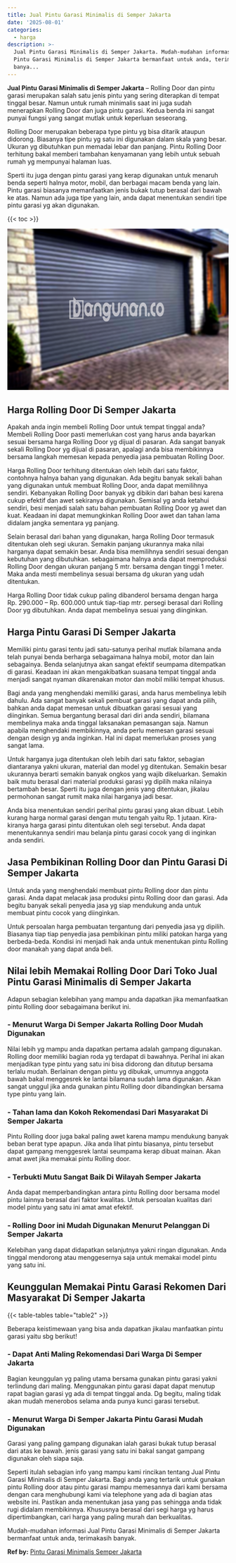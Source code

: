 ```yaml
---
title: Jual Pintu Garasi Minimalis di Semper Jakarta
date: '2025-08-01'
categories:
  - harga
description: >-
  Jual Pintu Garasi Minimalis di Semper Jakarta. Mudah-mudahan informasi Jual
  Pintu Garasi Minimalis di Semper Jakarta bermanfaat untuk anda, terimakasih
  banya...
---
```


**Jual Pintu Garasi Minimalis di Semper Jakarta** – Rolling Door dan pintu garasi merupakan salah satu jenis pintu yang sering diterapkan di tempat tinggal besar. Namun untuk rumah minimalis saat ini juga sudah menerapkan Rolling Door dan juga pintu garasi. Kedua benda ini sangat punyai fungsi yang sangat mutlak untuk keperluan seseorang.

Rolling Door merupakan beberapa type pintu yg bisa ditarik ataupun didorong. Biasanya tipe pintu yg satu ini digunakan dalam skala yang besar. Ukuran yg dibutuhkan pun memadai lebar dan panjang. Pintu Rolling Door terhitung bakal memberi tambahan kenyamanan yang lebih untuk sebuah rumah yg mempunyai halaman luas.

Sperti itu juga dengan pintu garasi yang kerap digunakan untuk menaruh benda seperti halnya motor, mobil, dan berbagai macam benda yang lain. Pintu garasi biasanya memanfaatkan jenis bukak tutup berasal dari bawah ke atas. Namun ada juga tipe yang lain, anda dapat menentukan sendiri tipe pintu garasi yg akan digunakan.

{{< toc >}}

![Jual Pintu Garasi Minimalis di Semper Jakarta](/images/pintu-garasi-64.png)

## Harga Rolling Door Di Semper Jakarta

Apakah anda ingin membeli Rolling Door untuk tempat tinggal anda? Membeli Rolling Door pasti memerlukan cost yang harus anda bayarkan sesuai bersama harga Rolling Door yg dijual di pasaran. Ada sangat banyak sekali Rolling Door yg dijual di pasaran, apalagi anda bisa membikinnya bersama langkah memesan kepada penyedia jasa pembuatan Rolling Door.

Harga Rolling Door terhitung ditentukan oleh lebih dari satu faktor, contohnya halnya bahan yang digunakan. Ada begitu banyak sekali bahan yang digunakan untuk membuat Rolling Door, anda dapat memilihnya sendiri. Kebanyakan Rolling Door banyak yg dibikin dari bahan besi karena cukup efektif dan awet sekiranya digunakan. Semisal yg anda ketahui sendiri, besi menjadi salah satu bahan pembuatan Rolling Door yg awet dan kuat. Keadaan ini dapat memungkinkan Rolling Door awet dan tahan lama didalam jangka sementara yg panjang.

Selain berasal dari bahan yang digunakan, harga Rolling Door termasuk ditentukan oleh segi ukuran. Semakin panjang ukurannya maka nilai harganya dapat semakin besar. Anda bisa memilihnya sendiri sesuai dengan kebutuhan yang dibutuhkan. sebagaimana halnya anda dapat memproduksi Rolling Door dengan ukuran panjang 5 mtr. bersama dengan tinggi 1 meter. Maka anda mesti membelinya sesuai bersama dg ukuran yang udah ditentukan.

Harga Rolling Door tidak cukup paling dibanderol bersama dengan harga Rp. 290.000 – Rp. 600.000 untuk tiap-tiap mtr. persegi berasal dari Rolling Door yg dibutuhkan. Anda dapat membelinya sesuai yang diinginkan.

## Harga Pintu Garasi Di Semper Jakarta

Memiliki pintu garasi tentu jadi satu-satunya perihal mutlak bilamana anda telah punyai benda berharga sebagaimana halnya mobil, motor dan lain sebagainya. Benda selanjutnya akan sangat efektif seumpama ditempatkan di garasi. Keadaan ini akan mengakibatkan suasana tempat tinggal anda menjadi sangat nyaman dikarenakan motor dan mobil miliki tempat khusus.

Bagi anda yang menghendaki memiliki garasi, anda harus membelinya lebih dahulu. Ada sangat banyak sekali pembuat garasi yang dapat anda pilih, bahkan anda dapat memesan untuk dibuatkan garasi sesuai yang diinginkan. Semua bergantung berasal dari diri anda sendiri, bilamana membelinya maka anda tinggal laksanakan pemasangan saja. Namun apabila menghendaki membikinnya, anda perlu memesan garasi sesuai dengan design yg anda inginkan. Hal ini dapat memerlukan proses yang sangat lama.

Untuk harganya juga ditentukan oleh lebih dari satu faktor, sebagian diantaranya yakni ukuran, material dan model yg ditentukan. Semakin besar ukurannya berarti semakin banyak ongkos yang wajib dikeluarkan. Semakin baik mutu berasal dari material produksi garasi yg dipilih maka nilainya bertambah besar. Sperti itu juga dengan jenis yang ditentukan, jikalau permohonan sangat rumit maka nilai harganya jadi besar.

Anda bisa menentukan sendiri perihal pintu garasi yang akan dibuat. Lebih kurang harga normal garasi dengan mutu tengah yaitu Rp. 1 jutaan. Kira-kiranya harga garasi pintu ditentukan oleh segi tersebut. Anda dapat menentukannya sendiri mau belanja pintu garasi cocok yang di inginkan anda sendiri.

## Jasa Pembikinan Rolling Door dan Pintu Garasi Di Semper Jakarta

Untuk anda yang menghendaki membuat pintu Rolling door dan pintu garasi. Anda dapat melacak jasa produksi pintu Rolling door dan garasi. Ada begitu banyak sekali penyedia jasa yg siap mendukung anda untuk membuat pintu cocok yang diinginkan.

Untuk persoalan harga pembuatan tergantung dari penyedia jasa yg dipilih. Biasanya tiap tiap penyedia jasa pembikinan pintu miliki patokan harga yang berbeda-beda. Kondisi ini menjadi hak anda untuk menentukan pintu Rolling door manakah yang dapat anda beli.

## Nilai lebih Memakai Rolling Door Dari Toko Jual Pintu Garasi Minimalis di Semper Jakarta

Adapun sebagian kelebihan yang mampu anda dapatkan jika memanfaatkan pintu Rolling door sebagaimana berikut ini.

### \- Menurut Warga Di Semper Jakarta Rolling Door Mudah Digunakan

Nilai lebih yg mampu anda dapatkan pertama adalah gampang digunakan. Rolling door memiliki bagian roda yg terdapat di bawahnya. Perihal ini akan menjadikan type pintu yang satu ini bisa didorong dan ditutup bersama terlalu mudah. Berlainan dengan pintu yg dibukak, umumnya anggota bawah bakal menggesrek ke lantai bilamana sudah lama digunakan. Akan sangat unggul jika anda gunakan pintu Rolling door dibandingkan bersama type pintu yang lain.

### \- Tahan lama dan Kokoh Rekomendasi Dari Masyarakat Di Semper Jakarta

Pintu Rolling door juga bakal paling awet karena mampu mendukung banyak beban berat type apapun. Jika anda lihat pintu biasanya, pintu tersebut dapat gampang menggesrek lantai seumpama kerap dibuat mainan. Akan amat awet jika memakai pintu Rolling door.

### \- Terbukti Mutu Sangat Baik Di Wilayah Semper Jakarta

Anda dapat memperbandingkan antara pintu Rolling door bersama model pintu lainnya berasal dari faktor kwalitas. Untuk persoalan kualitas dari model pintu yang satu ini amat amat efektif.

### \- Rolling Door ini Mudah Digunakan Menurut Pelanggan Di Semper Jakarta

Kelebihan yang dapat didapatkan selanjutnya yakni ringan digunakan. Anda tinggal mendorong atau menggesernya saja untuk memakai model pintu yang satu ini.

## Keunggulan Memakai Pintu Garasi Rekomen Dari Masyarakat Di Semper Jakarta

{{< table-tables table="table2" >}}

Beberapa keistimewaan yang bisa anda dapatkan jikalau manfaatkan pintu garasi yaitu sbg berikut!

### \- Dapat Anti Maling Rekomendasi Dari Warga Di Semper Jakarta

Bagian keunggulan yg paling utama bersama gunakan pintu garasi yakni terlindung dari maling. Menggunakan pintu garasi dapat dapat menutup rapat bagian garasi yg ada di tempat tinggal anda. Dg begitu, maling tidak akan mudah menerobos selama anda punya kunci garasi tersebut.

### \- Menurut Warga Di Semper Jakarta Pintu Garasi Mudah Digunakan

Garasi yang paling gampang digunakan ialah garasi bukak tutup berasal dari atas ke bawah. jenis garasi yang satu ini bakal sangat gampang digunakan oleh siapa saja.

Seperti itulah sebagian info yang mampu kami rincikan tentang Jual Pintu Garasi Minimalis di Semper Jakarta. Bagi anda yang tertarik untuk gunakan pintu Rolling door atau pintu garasi mampu memesannya dari kami bersama dengan cara menghubungi kami via telephone yang ada di bagian atas website ini. Pastikan anda menentukan jasa yang pas sehingga anda tidak rugi didalam membikinnya. Khususnya berasal dari segi harga yg harus dipertimbangkan, cari harga yang paling murah dan berkualitas.

Mudah-mudahan informasi Jual Pintu Garasi Minimalis di Semper Jakarta bermanfaat untuk anda, terimakasih banyak.

**Ref by:** [Pintu Garasi Minimalis Semper Jakarta](https://id.wikipedia.org/wiki/Pintu)
